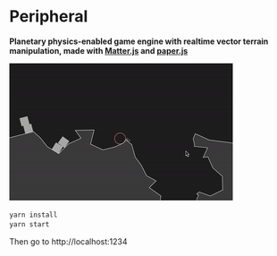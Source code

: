 # Peripheral

**Planetary physics-enabled game engine with realtime vector terrain manipulation, made with [Matter.js](https://github.com/liabru/matter-js) and [paper.js](https://github.com/paperjs/paper.js/)**

![screencast](screencast.gif)

```bash
yarn install
yarn start
```

Then go to http://localhost:1234
